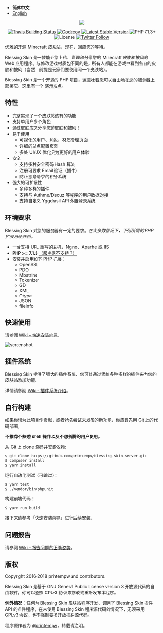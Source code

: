 - <b>简体中文</b>
- [English](https://github.com/printempw/blessing-skin-server/blob/master/README_EN.md)

<p align="center"><img src="https://img.blessing.studio/images/2017/01/01/bs-logo.png"></p>

<p align="center">
<a href="https://travis-ci.org/printempw/blessing-skin-server"><img src="https://img.shields.io/travis/printempw/blessing-skin-server/v4.svg?style=flat-square" alt="Travis Building Status"></a>
<a href="https://codecov.io/gh/printempw/blessing-skin-server/branch/v4"><img src="https://img.shields.io/codecov/c/github/printempw/blessing-skin-server/v4.svg?style=flat-square" alt="Codecov" /></a>
<a href="https://github.com/printempw/blessing-skin-server/releases"><img src="https://img.shields.io/github/release/printempw/blessing-skin-server.svg?style=flat-square" alt="Latest Stable Version"></a>
<img src="https://img.shields.io/badge/PHP-7.1.3+-orange.svg?style=flat-square" alt="PHP 7.1.3+">
<img src="https://img.shields.io/github/license/printempw/blessing-skin-server.svg?style=flat-square" alt="License">
<a href="https://twitter.com/printempw"><img src="https://img.shields.io/twitter/follow/printempw.svg?style=social&label=Follow" alt="Twitter Follow"></a>
</p>

优雅的开源 Minecraft 皮肤站，现在，回应您的等待。

Blessing Skin 是一款能让您上传、管理和分享您的 Minecraft 皮肤和披风的 Web 应用程序。与修改游戏材质包不同的是，所有人都能在游戏中看到各自的皮肤和披风（当然，前提是玩家们要使用同一个皮肤站）。

Blessing Skin 是一个开源的 PHP 项目，这意味着您可以自由地在您的服务器上部署它。这里有一个 [演示站点](http://skin.prinzeugen.net/)。

特性
-----------
- 完整实现了一个皮肤站该有的功能
- 支持单用户多个角色
- 通过皮肤库来分享您的皮肤和披风！
- 易于使用
    - 可视化的用户、角色、材质管理页面
    - 详细的站点配置页面
    - 多处 UI/UX 优化只为更好的用户体验
- 安全
    - 支持多种安全密码 Hash 算法
    - 注册可要求 Email 验证（插件）
    - 防止恶意请求的积分系统
- 强大的可扩展性
    - 多种多样的插件
    - 支持与 Authme/Discuz 等程序的用户数据对接
    - 支持自定义 Yggdrasil API 外置登录系统

环境要求
-----------
Blessing Skin 对您的服务器有一定的要求。_在大多数情况下，下列所需的 PHP 扩展已经开启。_

- 一台支持 URL 重写的主机，Nginx、Apache 或 IIS
- **PHP >= 7.1.3** [（服务器不支持？）](https://github.com/printempw/blessing-skin-server/wiki/%E7%89%88%E6%9C%AC%E8%AF%B4%E6%98%8E)
- 安装并启用如下 PHP 扩展：
    - OpenSSL
    - PDO
    - Mbstring
    - Tokenizer
    - GD
    - XML
    - Ctype
    - JSON
    - fileinfo

快速使用
-----------
请参阅 [Wiki - 快速安装向导](https://github.com/printempw/blessing-skin-server/wiki/%E5%BF%AB%E9%80%9F%E5%AE%89%E8%A3%85%E5%90%91%E5%AF%BC)。

![screenshot](https://img.blessing.studio/images/2017/07/29/2017-06-16_15.54.16.png)

插件系统
------------

Blessing Skin 提供了强大的插件系统，您可以通过添加多种多样的插件来为您的皮肤站添加功能。

详情请参阅 [Wiki - 插件系统介绍](https://github.com/printempw/blessing-skin-server/wiki/%E6%8F%92%E4%BB%B6%E7%B3%BB%E7%BB%9F%E4%BB%8B%E7%BB%8D)。

自行构建
------------
如果你想为此项目作贡献，或者抢先尝试未发布的新功能，你应该先用 Git 上的代码部署。

**不推荐不熟悉 shell 操作以及不想折腾的用户使用。**

从 Git 上 clone 源码并安装依赖:

```bash
$ git clone https://github.com/printempw/blessing-skin-server.git
$ composer install
$ yarn install
```

运行自动化测试（可跳过）：

```bash
$ yarn test
$ ./vendor/bin/phpunit
```

构建前端代码！

```bash
$ yarn run build
```

接下来请参考「快速安装向导」进行后续安装。

问题报告
------------
请参阅 [Wiki - 报告问题的正确姿势](https://github.com/printempw/blessing-skin-server/wiki/%E6%8A%A5%E5%91%8A%E9%97%AE%E9%A2%98%E7%9A%84%E6%AD%A3%E7%A1%AE%E5%A7%BF%E5%8A%BF)。

版权
------------
Copyright 2016-2018 printempw and contributors.

Blessing Skin 是基于 GNU General Public License version 3 开放源代码的自由软件，你可以遵照 GPLv3 协议来修改或重新发布本程序。

**例外情况**：任何为 Blessing Skin 皮肤站程序开发、调用了 Blessing Skin 插件 API 的插件程序，在未使用 Blessing Skin 程序源代码的情况下，无须采用 GPLv3 协议，也不强制要求开放插件源代码。

程序原作者为 [@printempw](https://blessing.studio/)，转载请注明。

